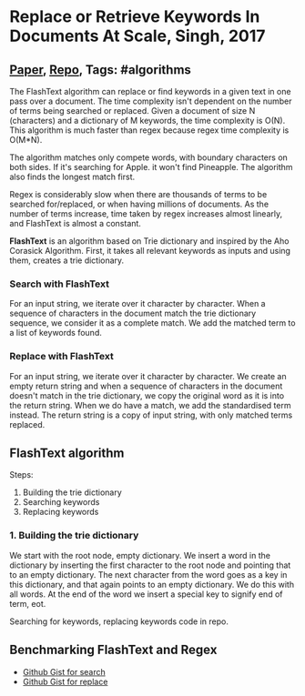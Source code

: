 # Replace or Retrieve Keywords In Documents At Scale, Singh, 2017

## [Paper](https://arxiv.org/abs/1711.00046), [Repo](https://github.com/vi3k6i5/flashtext), Tags: \#algorithms

The FlashText algorithm can replace or find keywords in a given text in one pass over a document. The time complexity isn't dependent on the number of terms being searched or replaced. Given a document of size N (characters) and a dictionary of M keywords, the time complexity is O(N). This algorithm is much faster than regex because regex time complexity is O(M*N).

The algorithm matches only compete words, with boundary characters on both sides. If it's searching for Apple. it won't find Pineapple. The algorithm also finds the longest match first.

Regex is considerably slow when there are thousands of terms to be searched for/replaced, or when having millions of documents. As the number of terms increase, time taken by regex increases almost linearly, and FlashText is almost a constant.

**FlashText** is an algorithm based on Trie dictionary and inspired by the Aho Corasick Algorithm. First, it takes all relevant keywords as inputs and using them, creates a trie dictionary.

### Search with FlashText

For an input string, we iterate over it character by character. When a sequence of characters in the document match the trie dictionary sequence, we consider it as a complete match. We add the matched term to a list of keywords found.

### Replace with FlashText

For an input string, we iterate over it character by character. We create an empty return string and when a sequence of characters in the document doesn't match in the trie dictionary, we copy the original word as it is into the return string. When we do have a match, we add the standardised term instead. The return string is a copy of input string, with only matched terms replaced.

## FlashText algorithm

Steps:

1. Building the trie dictionary
2. Searching keywords
3. Replacing keywords

### 1. Building the trie dictionary

We start with the root node, empty dictionary. We insert a word in the dictionary by inserting the first character to the root node and pointing that to an empty dictionary. The next character from the word goes as a key in this dictionary, and that again points to an empty dictionary. We do this with all words. At the end of the word we insert a special key to signify end of term, eot.

Searching for keywords, replacing keywords code in repo.

## Benchmarking FlashText and Regex

* [Github Gist for search](https://gist.github.com/vi3k6i5/604eefd92866d081cfa19f862224e4a0)
* [Github Gist for replace](https://gist.github.com/vi3k6i5/dc3335ee46ab9f650b19885e8ade6c7a)